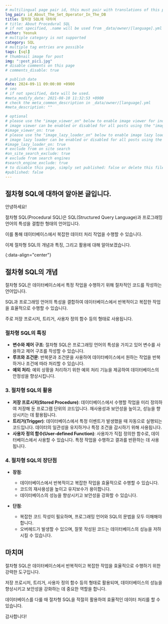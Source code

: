 ```yaml
---
# multilingual page pair id, this must pair with translations of this page. (This name must be unique)
lng_pair: id_About_The_Set_Operator_In_The_DB
title: 절차형 SQL에 대하여
# title: About Procedural SQL
# if not specified, .name will be used from _data/owner/[language].yml
author: Yeonuk
# multiple category is not supported
category: SQL
# multiple tag entries are possible
tags: [sql]
# thumbnail image for post
img: ":post_pic1.jpg"
# disable comments on this page
# comments_disable: true

# publish date
date: 2024-09-11 09:00:00 +0900
# seo
# if not specified, date will be used.
#meta_modify_date: 2021-08-10 11:32:53 +0900
# check the meta_common_description in _data/owner/[language].yml
#meta_description: ""

# optional
# please use the "image_viewer_on" below to enable image viewer for individual pages or posts (_posts/ or [language]/_posts folders).
# image viewer can be enabled or disabled for all posts using the "image_viewer_posts: true" setting in _data/conf/main.yml.
#image_viewer_on: true
# please use the "image_lazy_loader_on" below to enable image lazy loader for individual pages or posts (_posts/ or [language]/_posts folders).
# image lazy loader can be enabled or disabled for all posts using the "image_lazy_loader_posts: true" setting in _data/conf/main.yml.
#image_lazy_loader_on: true
# exclude from on site search
#on_site_search_exclude: true
# exclude from search engines
#search_engine_exclude: true
# to disable this page, simply set published: false or delete this file
#published: false
---
```


<!-- outline-start -->

## 절차형 SQL에 대하여 알아본 글입니다.

안녕하세요!

절차형 SQL(Procedural SQL)은 SQL(Structured Query Language)과 프로그래밍 언어의 특성을 결합한 형태의 언어입니다.

이를 통해 데이터베이스에서 복잡한 데이터 처리 작업을 수행할 수 있습니다.

이제 절차형 SQL의 개념과 특징, 그리고 활용에 대해 알아보겠습니다.

{:data-align="center"}

<!-- outline-end -->

## 절차형 SQL의 개념

절차형 SQL은 데이터베이스에서 특정 작업을 수행하기 위해 절차적인 코드를 작성하는 언어입니다.

SQL과 프로그래밍 언어의 특성을 결합하여 데이터베이스에서 반복적이고 복잡한 작업을 효율적으로 수행할 수 있습니다.

주로 저장 프로시저, 트리거, 사용자 정의 함수 등의 형태로 사용됩니다.

### 절차형 SQL의 특징

- **변수와 제어 구조**: 절차형 SQL은 프로그래밍 언어의 특성을 가지고 있어 변수를 사용하고 제어 구조를 작성할 수 있습니다.
- **루프와 조건문**: 반복문과 조건문을 사용하여 데이터베이스에서 원하는 작업을 반복하거나 조건에 따라 처리할 수 있습니다.
- **예외 처리**: 예외 상황을 처리하기 위한 예외 처리 기능을 제공하여 데이터베이스의 안정성을 향상시킵니다.

### **3. 절차형 SQL의 활용**

- **저장 프로시저(Stored Procedure)**: 데이터베이스에서 수행할 작업을 미리 정의하여 저장해 둔 프로그램 단위의 코드입니다. 재사용성과 보안성을 높이고, 성능을 향상시키는 데 활용됩니다.
- **트리거(Trigger)**: 데이터베이스에서 특정 이벤트가 발생했을 때 자동으로 실행되는 코드입니다. 데이터의 일관성을 유지하거나 특정 조건을 감시하기 위해 사용됩니다.
- **사용자 정의 함수(User-defined Function)**: 사용자가 직접 정의한 함수로, 데이터베이스에서 사용할 수 있습니다. 특정 작업을 수행하고 결과를 반환하는 데 사용됩니다.

### **4. 절차형 SQL의 장단점**

- **장점**:

  - 데이터베이스에서 반복적이고 복잡한 작업을 효율적으로 수행할 수 있습니다.
  - 코드의 재사용성을 높이고 유지보수가 용이합니다.
  - 데이터베이스의 성능을 향상시키고 보안성을 강화할 수 있습니다.

- **단점**:
  - 복잡한 코드 작성이 필요하며, 프로그래밍 언어와 SQL의 문법을 모두 이해해야 합니다.
  - 오버헤드가 발생할 수 있으며, 잘못 작성된 코드는 데이터베이스의 성능을 저하시킬 수 있습니다.

## 마치며

절차형 SQL은 데이터베이스에서 반복적이고 복잡한 작업을 효율적으로 수행하기 위한 강력한 도구입니다.

저장 프로시저, 트리거, 사용자 정의 함수 등의 형태로 활용되며, 데이터베이스의 성능을 향상시키고 보안성을 강화하는 데 중요한 역할을 합니다.

데이터베이스를 다룰 때 절차형 SQL을 적절히 활용하여 효율적인 데이터 처리를 할 수 있습니다.

감사합니다!
